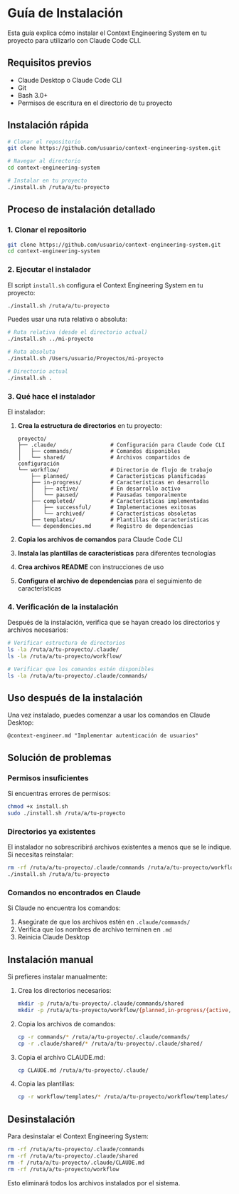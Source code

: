 # Guía de Instalación

Esta guía explica cómo instalar el Context Engineering System en tu proyecto para utilizarlo con Claude Code CLI.

## Requisitos previos

- Claude Desktop o Claude Code CLI
- Git
- Bash 3.0+
- Permisos de escritura en el directorio de tu proyecto

## Instalación rápida

```bash
# Clonar el repositorio
git clone https://github.com/usuario/context-engineering-system.git

# Navegar al directorio
cd context-engineering-system

# Instalar en tu proyecto
./install.sh /ruta/a/tu-proyecto
```

## Proceso de instalación detallado

### 1. Clonar el repositorio

```bash
git clone https://github.com/usuario/context-engineering-system.git
cd context-engineering-system
```

### 2. Ejecutar el instalador

El script `install.sh` configura el Context Engineering System en tu proyecto:

```bash
./install.sh /ruta/a/tu-proyecto
```

Puedes usar una ruta relativa o absoluta:

```bash
# Ruta relativa (desde el directorio actual)
./install.sh ../mi-proyecto

# Ruta absoluta
./install.sh /Users/usuario/Proyectos/mi-proyecto

# Directorio actual
./install.sh .
```

### 3. Qué hace el instalador

El instalador:

1. **Crea la estructura de directorios** en tu proyecto:
   ```
   proyecto/
   ├── .claude/                 # Configuración para Claude Code CLI
   │   ├── commands/            # Comandos disponibles
   │   └── shared/              # Archivos compartidos de configuración
   └── workflow/                # Directorio de flujo de trabajo
       ├── planned/             # Características planificadas
       ├── in-progress/         # Características en desarrollo
       │   ├── active/          # En desarrollo activo
       │   └── paused/          # Pausadas temporalmente
       ├── completed/           # Características implementadas
       │   ├── successful/      # Implementaciones exitosas
       │   └── archived/        # Características obsoletas
       ├── templates/           # Plantillas de características
       └── dependencies.md      # Registro de dependencias
   ```

2. **Copia los archivos de comandos** para Claude Code CLI
3. **Instala las plantillas de características** para diferentes tecnologías
4. **Crea archivos README** con instrucciones de uso
5. **Configura el archivo de dependencias** para el seguimiento de características

### 4. Verificación de la instalación

Después de la instalación, verifica que se hayan creado los directorios y archivos necesarios:

```bash
# Verificar estructura de directorios
ls -la /ruta/a/tu-proyecto/.claude/
ls -la /ruta/a/tu-proyecto/workflow/

# Verificar que los comandos estén disponibles
ls -la /ruta/a/tu-proyecto/.claude/commands/
```

## Uso después de la instalación

Una vez instalado, puedes comenzar a usar los comandos en Claude Desktop:

```
@context-engineer.md "Implementar autenticación de usuarios"
```

## Solución de problemas

### Permisos insuficientes

Si encuentras errores de permisos:

```bash
chmod +x install.sh
sudo ./install.sh /ruta/a/tu-proyecto
```

### Directorios ya existentes

El instalador no sobrescribirá archivos existentes a menos que se le indique. Si necesitas reinstalar:

```bash
rm -rf /ruta/a/tu-proyecto/.claude/commands /ruta/a/tu-proyecto/workflow
./install.sh /ruta/a/tu-proyecto
```

### Comandos no encontrados en Claude

Si Claude no encuentra los comandos:
1. Asegúrate de que los archivos estén en `.claude/commands/`
2. Verifica que los nombres de archivo terminen en `.md`
3. Reinicia Claude Desktop

## Instalación manual

Si prefieres instalar manualmente:

1. Crea los directorios necesarios:
   ```bash
   mkdir -p /ruta/a/tu-proyecto/.claude/commands/shared
   mkdir -p /ruta/a/tu-proyecto/workflow/{planned,in-progress/{active,paused},completed/{successful,archived},templates}
   ```

2. Copia los archivos de comandos:
   ```bash
   cp -r commands/* /ruta/a/tu-proyecto/.claude/commands/
   cp -r .claude/shared/* /ruta/a/tu-proyecto/.claude/shared/
   ```

3. Copia el archivo CLAUDE.md:
   ```bash
   cp CLAUDE.md /ruta/a/tu-proyecto/.claude/
   ```

4. Copia las plantillas:
   ```bash
   cp -r workflow/templates/* /ruta/a/tu-proyecto/workflow/templates/
   ```

## Desinstalación

Para desinstalar el Context Engineering System:

```bash
rm -rf /ruta/a/tu-proyecto/.claude/commands
rm -rf /ruta/a/tu-proyecto/.claude/shared
rm -f /ruta/a/tu-proyecto/.claude/CLAUDE.md
rm -rf /ruta/a/tu-proyecto/workflow
```

Esto eliminará todos los archivos instalados por el sistema. 